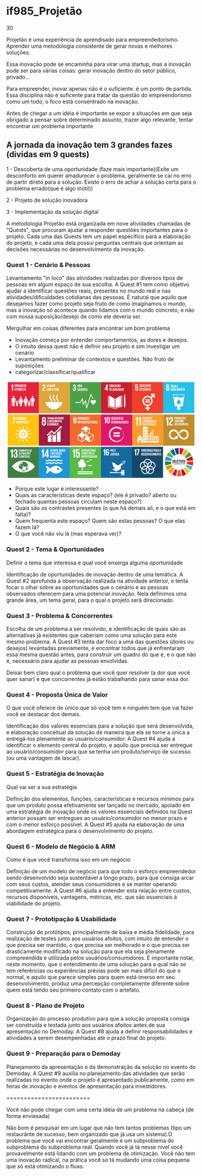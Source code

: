 # if985_Projetão

30

Projetão é uma experiência de aprendisado para empreendedorismo. Aprender uma metodologia consistente de gerar novas e melhores soluções.

Essa inovação pode se encaminha para virar uma startup, mas a inovação pode ser para várias coisas: gerar inovação dentro do setor público, privado...

Para empreender, inovar apenas não é o suficiente. é um ponto de partida. Essa disciplina não é suficente para tratar da questão do empreendorismo como um todo, o foco está consentrado na inovação. 


Antes de chegar a um idéia é importante se expor a situações em que seja obrigado a pensar sobre determinado assunto, trazer algo relevante, tentar encontrar um problema importante


## A jornada da inovação tem 3 grandes fazes (dividas em 9 quests)

1 - Descoberta de uma oportunidade (faze mais importante)(Exite um desconforto em querer amadurecer o problema, geralmente se cai no erro de partir direto para a solução. Existe o erro de achar a solução certa para o problema errado(que é algo inútil))

2 - Projeto de solução inovadora

3 - Implementação da solução digital


A metodologia Projetão está organizada em nove atividades chamadas de "Quests", que procuram ajudar a responder questões importantes para o projeto. Cada uma das Quests tem um papel específico para a elaboração do projeto, e cada uma dela possui perguntas centrais que orientam as decisões necessárias no desenvolvimento da inovação.


### Quest 1 - Cenário & Pessoas

Levantamento "in loco" das atividades realizadas por diversos tipos de pessoas em algum espaço de sua escolha. A Quest #1 tem como objetivo ajudar a identificar questões reais, presentes no mundo real e nas atividades/dificuldades cotidianas das pessoas. É natural que aquilo que desejamos fazer como projeto seja fruto de como imaginamos o mundo, mas a inovação só acontece quando lidamos com o mundo concreto, e não com nossa suposição/desejo de como ele deveria ser.

Mergulhar em coisas diferentes para encontrar um bom problema
- Inovação começa por entender comportamentos, as dores e desejos.
- O intuito dessa quest não é definir seu projeto e sim investigar um cenário
- Levantamento preliminar de contextos e questões. Não fruto de suposições
- categorizar/classificar/qualificar 

<img src="./assets/obj_onu.jpg">

- Porque este lugar é interessante?
- Quais as características deste espaço? (ele é privado? aberto ou fechado quantas pessoas circulam neste espaço?)
- Quais são os contrastes presentes (o que há demais ali, e o que está em falta)?
- Quem frequenta este espaço? Quem são estas pessoas? O que elas fazem lá?
- O que você não viu lá (mas esperava ver)?

### Quest 2 - Tema & Oportunidades
Definir o tema que interessa e qual você enxerga alguma oportunidade

Identificação de oportunidades de inovação dentro de uma temática. A Quest #2 aprofunda a observação realizada na atividade anterior, e tenta focar o olhar sobre as oportunidades que o cenário e as pessoas observados oferecem para uma potencial inovação. Nela definimos uma grande área, um tema geral, para o qual o projeto será direcionado.

### Quest 3 - Problema & Concorrentes
Escolha de um problema a ser resolvido, e identificação de quais são as alternativas já existentes que caberiam como uma solução para este mesmo problema. A Quest #3 tenta dar foco a uma das questões (dores ou desejos) levantadas previamente, e encontrar todos que já enfrentaram essa mesma questão antes, para construir um quadro do que é, e o que não é, necessário para ajudar as pessoas envolvidas.


Deixar bem claro qual o problema que você quer resolver (a dor que você quer sanar) e que concorrentes já estão trabalhando para sanar essa dor.

### Quest 4 - Proposta Única de Valor
O que você oferece de único que só você tem e ninguém tem que vai fazer você se destacar dos demais.

Identificação dos valores essenciais para a solução que será desenvolvida, e elaboração conceitual da solução de maneira que ela se torne a única a entregá-los plenamente ao usuário/consumidor. A Quest #4 ajuda a identificar o elemento central do projeto, e aquilo que precisa ser entregue ao usuário/consumidor para que se tenha um produto/serviço de sucesso (ou uma vantagem de lascar).

### Quest 5 - Estratégia de Inovação
Qual vai ser a sua estratégia

Definição dos elementos, funções, características e recursos mínimos para que um produto possa efetivamente ser lançado no mercado, apoiado em uma estratégia de inovação onde os valores essenciais definidos na Quest anterior possam ser entregues ao usuário/consumidor no menor prazo e com o menor esforço possível. A Quest #5 ajuda na elaboração de uma abordagem estratégica para o desenvolvimento do projeto.

### Quest 6 - Modelo de Negócio & ARM
Como é que você transforma isso em um negócio

Definição de um modelo de negócio para que todo o esforço empreendedor sendo desenvolvido seja sustentável a longo prazo, para que consiga arcar com seus custos, atender seus consumidores e se manter operando competitivamente. A Quest #6 ajuda a entender esta relação entre custos, recursos disponíveis, vantagens, métricas, etc. que são essenciais à viabilidade do projeto.

### Quest 7 - Prototipação & Usabilidade

Construção de protótipos, principalmente de baixa e média fidelidade, para realização de testes junto aos usuários afoitos, com intuito de entender o que precisa ser mantido, o que precisa ser melhorado e o que precisa ser drasticamente modificado na solução para que ela seja plenamente compreendida e utilizada pelos usuários/consumidores. É importante notar, neste momento, que o entendimento de uma solução para a qual não se tem referências ou experiências prévias pode ser mais difícil do que o normal, e aquilo que parece simples para quem está imerso em seu desenvolvimento, produz uma percepção completamente diferente sobre quem está tendo seu primeiro contato com o artefato.

### Quest 8 - Plano de Projeto

Organização do processo produtivo para que a solução proposta consiga ser construída e testada junto aos usuários afoitos antes de sua apresentação no Demoday. A Quest #8 ajuda a definir responsabilidades e atividades a serem desempenhadas até o prazo final do projeto.

### Quest 9 - Preparação para o Demoday

Planejamento da apresentação e da demonstração da solução no evento do Demoday. A Quest #9 auxilia no planejamento das atividades que serão realizadas no evento onde o projeto é apresentado publicamente, como em feiras de inovação e eventos de apresentação para investidores.

========================

Você não pode chegar com uma certa idéia de um problema na cabeça (de forma enviesada)

Não bom é pesquisar em um lugar que não tem tantos problemas (tipo um restaurânte de sucesso, bem organizado que já usa um sistema).O problema que você vai encontrar geralmente é um subproblema do subproblema do subproblema real. Quando você já tá nesse nível você provavelmente está lidando com um problema de otimização. Você não tem uma inovação radical, na prática você só tá mudando uma coisa pequena que só está otimizando o fluxo. 